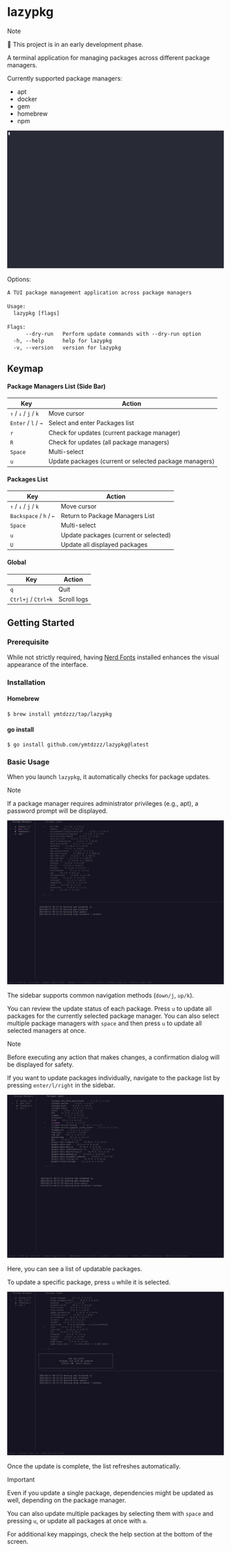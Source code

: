 # lazypkg

> [!NOTE]
> 🚧 This project is in an early development phase.

A terminal application for managing packages across different package managers.

Currently supported package managers:

- apt
- docker
- gem
- homebrew
- npm

![](./docs/images/journey.gif)

Options:

```
A TUI package management application across package managers

Usage:
  lazypkg [flags]

Flags:
      --dry-run   Perform update commands with --dry-run option
  -h, --help      help for lazypkg
  -v, --version   version for lazypkg
```

## Keymap

#### Package Managers List (Side Bar)
| Key            | Action |
|---------------|--------|
| `↑` / `↓` / `j` / `k` | Move cursor |
| `Enter` / `l` / `→` | Select and enter Packages list |
| `r` | Check for updates (current package manager) |
| `R` | Check for updates (all package managers) |
| `Space` | Multi-select |
| `u` | Update packages (current or selected package managers) |

#### Packages List
| Key            | Action |
|---------------|--------|
| `↑` / `↓` / `j` / `k` | Move cursor |
| `Backspace` / `h` / `←` | Return to Package Managers List |
| `Space` | Multi-select |
| `u` | Update packages (current or selected) |
| `U` | Update all displayed packages |

#### Global
| Key            | Action |
|---------------|--------|
| `q` | Quit |
| `Ctrl+j` / `Ctrl+k` | Scroll logs |

## Getting Started

### Prerequisite

While not strictly required, having [Nerd Fonts](https://www.nerdfonts.com/) installed enhances the visual appearance of the interface.

### Installation

#### Homebrew

```
$ brew install ymtdzzz/tap/lazypkg
```

#### go install

```
$ go install github.com/ymtdzzz/lazypkg@latest
```

### Basic Usage

When you launch `lazypkg`, it automatically checks for package updates.

> [!NOTE]
> If a package manager requires administrator privileges (e.g., apt), a password prompt will be displayed.

![](./docs/images/side_bar.png)

The sidebar supports common navigation methods (`down/j`, `up/k`).

You can review the update status of each package. Press `u` to update all packages for the currently selected package manager. You can also select multiple package managers with `space` and then press `u` to update all selected managers at once.

> [!NOTE]
> Before executing any action that makes changes, a confirmation dialog will be displayed for safety.

If you want to update packages individually, navigate to the package list by pressing `enter/l/right` in the sidebar.

![](./docs/images/package_list.png)

Here, you can see a list of updatable packages.

To update a specific package, press `u` while it is selected.

![](./docs/images/update_package.png)

Once the update is complete, the list refreshes automatically.

> [!IMPORTANT]
> Even if you update a single package, dependencies might be updated as well, depending on the package manager.

You can also update multiple packages by selecting them with `space` and pressing `u`, or update all packages at once with `a`.

For additional key mappings, check the help section at the bottom of the screen.

<!-- TODO: Uncomment when ready e.g. Contribution Guide
## Contribution

Contributions are always welcome! Whether it's reporting an issue, suggesting a feature, or submitting a pull request, your involvement is greatly appreciated. Below is a simple guide to help you get started.

### Creating a Pull Request

#### Fork the Repository

- Start by forking this repository to your GitHub account.

#### Make Your Changes

- Implement your changes in a new branch.

#### Write Tests

- Add tests to verify your changes. This helps ensure the stability of the project.
- We currently lack sufficient test coverage, so contributions that add tests are also highly welcome!

#### Run Lint Checks and Tests

- Run the linting tools and test suite to verify your changes. Make sure everything passes before proceeding.

```
make lint
make test
```

#### Open a Pull Request

- Push your branch to your forked repository.
- Open a pull request to the main repository, providing a clear description of your changes and their purpose.

Thank you for taking the time to contribute!

-->
